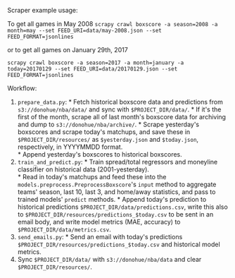 Scraper example usage:

To get all games in May 2008
`scrapy crawl boxscore -a season=2008 -a month=may --set FEED_URI=data/may-2008.json --set FEED_FORMAT=jsonlines` 

or to get all games on January 29th, 2017

`scrapy crawl boxscore -a season=2017 -a month=january -a today=20170129 --set FEED_URI=data/20170129.json --set FEED_FORMAT=jsonlines`

Workflow:
  1. `prepare_data.py`: 
    * Fetch historical boxscore data and predictions from `s3://donohue/nba/data/` and sync with `$PROJECT_DIR/data/`.
    * If it's the first of the month, scrape all of last month's boxscore data for archiving and dump to `s3://donohue/nba/archive/`.
    * Scrape yesterday's boxscores and scrape today's matchups, and save these in `$PROJECT_DIR/resources/` as `$yesterday.json` and `$today.json`, respectively, in YYYYMMDD format.  
    * Append yesterday's boxscores to historical boxscores.  
  2. `train_and_predict.py`:
    * Train spread/total regressors and moneyline classifier on historical data (2001-yesterday).  
    * Read in today's matchups and feed these into the `models.preprocess.PreprocessBoxscore`'s `input` method to aggregate teams' season, last 10, last 3, and home/away statistics, and pass to trained models' `predict` methods. 
    * Append today's prediction to historical predictions `$PROJECT_DIR/data/predictions.csv`, write this also to `$PROJECT_DIR/resources/predictions_$today.csv` to be sent in an email body, and write model metrics (MAE, accuracy) to `$PROJECT_DIR/data/metrics.csv`.  
  3. `send_emails.py`:
    * Send an email with today's predictions `$PROJECT_DIR/resources/predictions_$today.csv` and historical model metrics.  
  4. Sync `$PROJECT_DIR/data/` with `s3://donohue/nba/data` and clear `$PROJECT_DIR/resources/`.  
